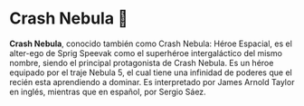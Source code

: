 # Crash Nebula :rocket:

**Crash Nebula**, conocido también como Crash Nebula: Héroe Espacial, es el alter-ego de Sprig Speevak como el superhéroe intergaláctico del mismo nombre, siendo el principal protagonista de Crash Nebula. Es un héroe equipado por el traje Nebula 5, el cual tiene una infinidad de poderes que el recién esta aprendiendo a dominar. Es interpretado por James Arnold Taylor en inglés, mientras que en español, por Sergio Sáez.
